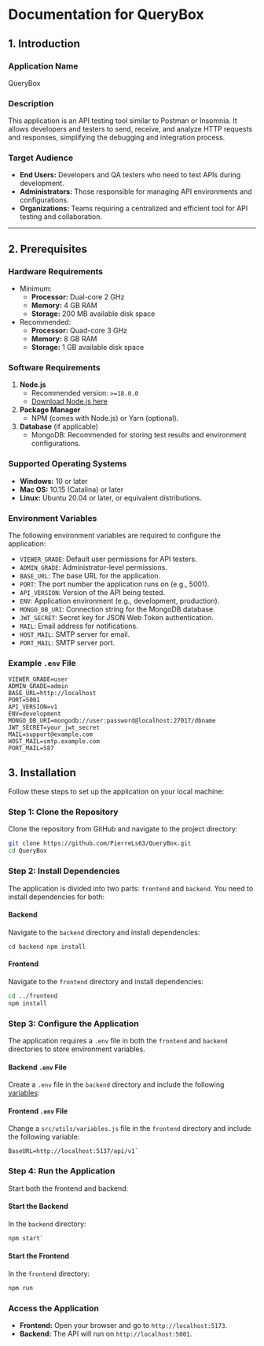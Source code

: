 
# Documentation for QueryBox

## 1. Introduction

### Application Name
QueryBox

### Description
This application is an API testing tool similar to Postman or Insomnia. It allows developers and testers to send, receive, and analyze HTTP requests and responses, simplifying the debugging and integration process.

### Target Audience
- **End Users:** Developers and QA testers who need to test APIs during development.
- **Administrators:** Those responsible for managing API environments and configurations.
- **Organizations:** Teams requiring a centralized and efficient tool for API testing and collaboration.

---

## 2. Prerequisites

### Hardware Requirements
- Minimum:
  - **Processor:** Dual-core 2 GHz
  - **Memory:** 4 GB RAM
  - **Storage:** 200 MB available disk space
- Recommended:
  - **Processor:** Quad-core 3 GHz
  - **Memory:** 8 GB RAM
  - **Storage:** 1 GB available disk space

### Software Requirements
1. **Node.js**
   - Recommended version: `>=18.0.0`
   - [Download Node.js here](https://nodejs.org/)
2. **Package Manager**
   - NPM (comes with Node.js) or Yarn (optional).
3. **Database** (if applicable)
   - MongoDB: Recommended for storing test results and environment configurations.

### Supported Operating Systems
- **Windows:** 10 or later
- **Mac OS:** 10.15 (Catalina) or later
- **Linux:** Ubuntu 20.04 or later, or equivalent distributions.

### Environment Variables
The following environment variables are required to configure the application:
- `VIEWER_GRADE`: Default user permissions for API testers.
- `ADMIN_GRADE`: Administrator-level permissions.
- `BASE_URL`: The base URL for the application.
- `PORT`: The port number the application runs on (e.g., 5001).
- `API_VERSION`: Version of the API being tested.
- `ENV`: Application environment (e.g., development, production).
- `MONGO_DB_URI`: Connection string for the MongoDB database.
- `JWT_SECRET`: Secret key for JSON Web Token authentication.
- `MAIL`: Email address for notifications.
- `HOST_MAIL`: SMTP server for email.
- `PORT_MAIL`: SMTP server port.

### Example `.env` File
```plaintext
VIEWER_GRADE=user
ADMIN_GRADE=admin
BASE_URL=http://localhost
PORT=5001
API_VERSION=v1
ENV=development
MONGO_DB_URI=mongodb://user:password@localhost:27017/dbname
JWT_SECRET=your_jwt_secret
MAIL=support@example.com
HOST_MAIL=smtp.example.com
PORT_MAIL=587
```
## 3. Installation

Follow these steps to set up the application on your local machine:

### Step 1: Clone the Repository
Clone the repository from GitHub and navigate to the project directory:
```bash
git clone https://github.com/PierreLs63/QueryBox.git
cd QueryBox
```

### Step 2: Install Dependencies

The application is divided into two parts:  `frontend`  and  `backend`. You need to install dependencies for both:

#### Backend

Navigate to the  `backend`  directory and install dependencies:

`cd backend
npm install` 

#### Frontend

Navigate to the  `frontend`  directory and install dependencies:

```bash
cd ../frontend
npm install
```

### Step 3: Configure the Application

The application requires a  `.env`  file in both the  `frontend`  and  `backend`  directories to store environment variables.

#### Backend  `.env`  File

Create a  `.env`  file in the  `backend`  directory and include the following [variables](#Example-`.env`-File):

#### Frontend  `.env`  File

Change a  `src/utils/variables.js`  file in the  `frontend`  directory and include the following variable:

```plaintext
BaseURL=http://localhost:5137/api/v1`
```

### Step 4: Run the Application

Start both the frontend and backend:

#### Start the Backend

In the  `backend`  directory:

```bash
npm start`
```

#### Start the Frontend

In the  `frontend`  directory:

```bash
npm run
``` 

### Access the Application

-   **Frontend:**  Open your browser and go to  `http://localhost:5173`.
-   **Backend:**  The API will run on  `http://localhost:5001`.
